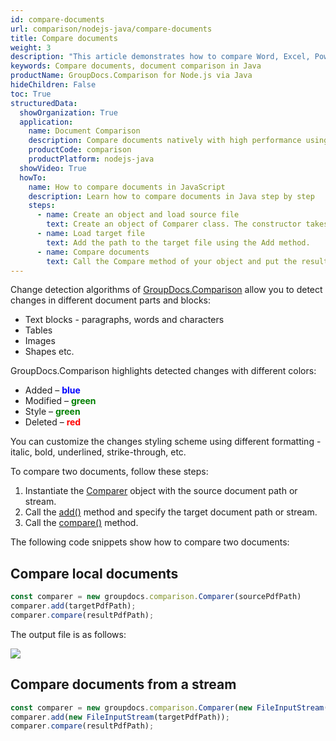 ```yaml
---
id: compare-documents
url: comparison/nodejs-java/compare-documents
title: Compare documents
weight: 3
description: "This article demonstrates how to compare Word, Excel, PowerPoint, Outlook, OneNote, PDF, Image, HTML, AutoCAD, Visio, OpenDocument, OneNote documents using GroupDocs.Comparison for Node.js via Java."
keywords: Compare documents, document comparison in Java
productName: GroupDocs.Comparison for Node.js via Java
hideChildren: False
toc: True
structuredData:
  showOrganization: True
  application:
    name: Document Comparison
    description: Compare documents natively with high performance using JavaScript language and GroupDocs.Comparison for Node.js via Java
    productCode: comparison
    productPlatform: nodejs-java
  showVideo: True
  howTo:
    name: How to compare documents in JavaScript
    description: Learn how to compare documents in Java step by step
    steps:
      - name: Create an object and load source file
        text: Create an object of Comparer class. The constructor takes the source file path parameter. You may specify absolute or relative file paths as per your requirements.
      - name: Load target file
        text: Add the path to the target file using the Add method.
      - name: Compare documents
        text: Call the Compare method of your object and put the resulting file path parameter.
---
```



Change detection algorithms of [GroupDocs.Comparison](https://products.groupdocs.com/comparison/nodejs-java) allow you to detect changes in different document parts and blocks:

*   Text blocks - paragraphs, words and characters
*   Tables
*   Images
*   Shapes etc.

GroupDocs.Comparison highlights detected changes with different colors:

*   Added – <font color="blue">**blue** </font>
*   Modified – <font color="green">**green**</font>
*   Style – <font color="green">**green**</font>
*   Deleted – <font color="red">**red**</font>

You can customize the changes styling scheme using different formatting - italic, bold, underlined, strike-through, etc.

To compare two documents, follow these steps:

1.   Instantiate the [Comparer](https://reference.groupdocs.com/comparison/nodejs-java/com.groupdocs.comparison/comparer) object with the source document path or stream.
2.   Call the [add()](https://reference.groupdocs.com/comparison/nodejs-java/com.groupdocs.comparison/comparer/#add-java.lang.String-) method and specify the target document path or stream.
3.   Call the [compare()](https://reference.groupdocs.com/comparison/nodejs-java/com.groupdocs.comparison/comparer/#compare-java.lang.String-) method.

The following code snippets show how to compare two documents:

## Compare local documents

```javascript
const comparer = new groupdocs.comparison.Comparer(sourcePdfPath)
comparer.add(targetPdfPath);
comparer.compare(resultPdfPath);
```

The output file is as follows:

![](/comparison/nodejs-java/images/compare-documents.png)

## Compare documents from a stream

```javascript
const comparer = new groupdocs.comparison.Comparer(new FileInputStream(sourcePdfPath))
comparer.add(new FileInputStream(targetPdfPath));
comparer.compare(resultPdfPath);
```

